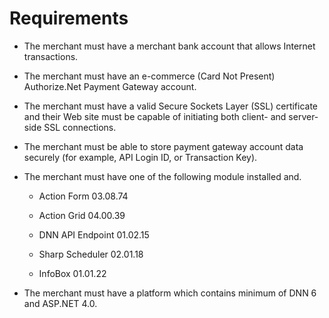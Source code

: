 # Requirements

* The merchant must have a merchant bank account that allows Internet transactions.

* The merchant must have an e-commerce (Card Not Present) Authorize.Net Payment Gateway account.

* The merchant must have a valid Secure Sockets Layer (SSL) certificate and their Web site must be capable of initiating both client- and server-side SSL connections.

* The merchant must be able to store payment gateway account data securely (for example, API Login ID, or Transaction Key).

* The merchant must have one of the following module installed and.

  * Action Form 03.08.74

  * Action Grid 04.00.39

  * DNN API Endpoint 01.02.15

  * Sharp Scheduler 02.01.18

  * InfoBox 01.01.22
  
* The merchant must have a platform which contains minimum of DNN 6 and ASP.NET 4.0. 





